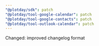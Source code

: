 ```yaml
---
"@plotday/sdk": patch
"@plotday/tool-google-calendar": patch
"@plotday/tool-google-contacts": patch
"@plotday/tool-outlook-calendar": patch
---
```


Changed: improved changelog format
